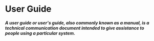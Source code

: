 # User Guide

##### A user guide or user's guide, also commonly known as a manual, is a technical communication document intended to give assistance to people using a particular system.
